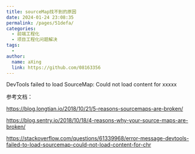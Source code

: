 ```yaml
---
title: sourceMap找不到的原因
date: 2024-01-24 23:08:35
permalink: /pages/51defa/
categories:
  - 前端工程化
  - 项目工程化问题解决
tags:
  - 
author: 
  name: aXing
  link: https://github.com/08163356
---
```







DevTools failed to load SourceMap: Could not load content for xxxxx



参考文档：

https://blog.longtian.io/2018/10/21/5-reasons-sourcemaps-are-broken/

https://blog.sentry.io/2018/10/18/4-reasons-why-your-source-maps-are-broken/

https://stackoverflow.com/questions/61339968/error-message-devtools-failed-to-load-sourcemap-could-not-load-content-for-chr<!-- more -->
